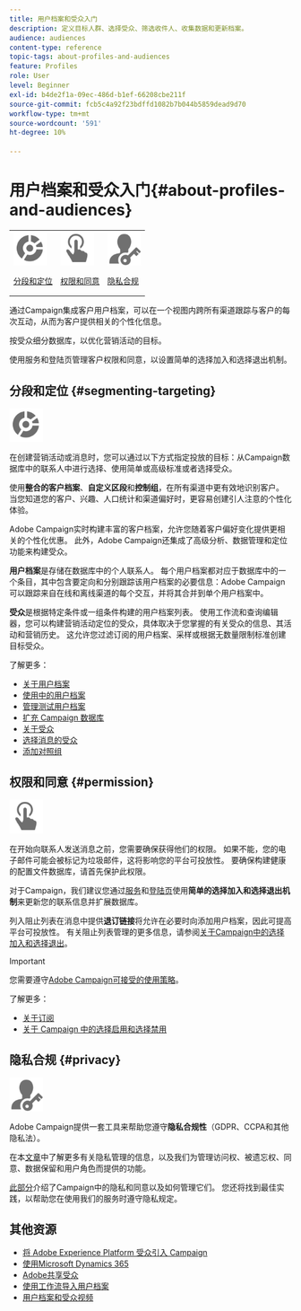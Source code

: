 ```yaml
---
title: 用户档案和受众入门
description: 定义目标人群、选择受众、筛选收件人、收集数据和更新档案。
audience: audiences
content-type: reference
topic-tags: about-profiles-and-audiences
feature: Profiles
role: User
level: Beginner
exl-id: b4de2f1a-09ec-486d-b1ef-66208cbe211f
source-git-commit: fcb5c4a92f23bdffd1082b7b044b5859dead9d70
workflow-type: tm+mt
source-wordcount: '591'
ht-degree: 10%

---
```


# 用户档案和受众入门{#about-profiles-and-audiences}

<table>
<tr>
<td><img src="assets/do-not-localize/icon_segment.svg" width="60px"><p><a href="#segmenting-targeting">分段和定位</a></p></td>
<td><img src="assets/do-not-localize/icon_permission.svg" width="60px"><p><a href="#permission">权限和同意</a></p></td>
<td><img src="assets/do-not-localize/icon_privacy.svg" width="60px"><p><a href="#privacy">隐私合规</a></p></td></tr>
</table>

通过Campaign集成客户用户档案，可以在一个视图内跨所有渠道跟踪与客户的每次互动，从而为客户提供相关的个性化信息。

按受众细分数据库，以优化营销活动的目标。

使用服务和登陆页管理客户权限和同意，以设置简单的选择加入和选择退出机制。

## 分段和定位 {#segmenting-targeting}

<img src="assets/do-not-localize/icon_segment.svg" width="60px">

在创建营销活动或消息时，您可以通过以下方式指定投放的目标：从Campaign数据库中的联系人中进行选择、使用简单或高级标准或者选择受众。

使用&#x200B;**整合的客户档案**、**自定义区段**&#x200B;和&#x200B;**控制组**，在所有渠道中更有效地识别客户。 当您知道您的客户、兴趣、人口统计和渠道偏好时，更容易创建引人注意的个性化体验。

Adobe Campaign实时构建丰富的客户档案，允许您随着客户偏好变化提供更相关的个性化优惠。 此外，Adobe Campaign还集成了高级分析、数据管理和定位功能来构建受众。

**用户档案**&#x200B;是存储在数据库中的个人联系人。 每个用户档案都对应于数据库中的一个条目，其中包含要定向和分别跟踪该用户档案的必要信息：Adobe Campaign可以跟踪来自在线和离线渠道的每个交互，并将其合并到单个用户档案中。

**受众**&#x200B;是根据特定条件或一组条件构建的用户档案列表。 使用工作流和查询编辑器，您可以构建营销活动定位的受众，具体取决于您掌握的有关受众的信息、其活动和营销历史。 这允许您过滤订阅的用户档案、采样或根据无数量限制标准创建目标受众。

了解更多：

* [关于用户档案](../../audiences/using/about-profiles.md)
* [使用中的用户档案](../../audiences/using/active-profiles.md)
* [管理测试用户档案](../../audiences/using/managing-test-profiles.md)
* [扩充 Campaign 数据库](../../audiences/using/enriching-campaign-database.md)
* [关于受众](../../audiences/using/about-audiences.md)
* [选择消息的受众](../../audiences/using/selecting-an-audience-in-a-message.md)
* [添加对照组](../../sending/using/control-group.md)

## 权限和同意 {#permission}

<img src="assets/do-not-localize/icon_permission.svg"  width="60px">

在开始向联系人发送消息之前，您需要确保获得他们的权限。 如果不能，您的电子邮件可能会被标记为垃圾邮件，这将影响您的平台可投放性。 要确保构建健康的配置文件数据库，请首先保护此权限。

对于Campaign，我们建议您通过[服务](../../audiences/using/creating-a-service.md)和[登陆页](../../channels/using/getting-started-with-landing-pages.md)使用&#x200B;**简单的选择加入和选择退出机制**&#x200B;来更新您的联系信息并扩展数据库。

列入阻止列表在消息中提供&#x200B;**退订链接**&#x200B;将允许在必要时向添加用户档案，因此可提高平台可投放性。 有关阻止列表管理的更多信息，请参阅[关于Campaign中的选择加入和选择退出](../../audiences/using/about-opt-in-and-opt-out-in-campaign.md)。

>[!IMPORTANT]
>
>您需要遵守[Adobe Campaign可接受的使用策略](https://www.adobe.com/legal/terms/aup.html)。

了解更多：

* [关于订阅](../../audiences/using/about-subscriptions.md)
* [关于 Campaign 中的选择启用和选择禁用](../../audiences/using/about-opt-in-and-opt-out-in-campaign.md)

## 隐私合规 {#privacy}

<img src="assets/do-not-localize/icon_privacy.svg" width="60px">

Adobe Campaign提供一套工具来帮助您遵守&#x200B;**隐私合规性**（GDPR、CCPA和其他隐私法）。

在本[文章](https://helpx.adobe.com/cn/campaign/kb/campaign-privacy.html)中了解更多有关隐私管理的信息，以及我们为管理访问权、被遗忘权、同意、数据保留和用户角色而提供的功能。

[此部分](../../start/using/privacy.md)介绍了Campaign中的隐私和同意以及如何管理它们。 您还将找到最佳实践，以帮助您在使用我们的服务时遵守隐私规定。

## 其他资源

* [将 Adobe Experience Platform 受众引入 Campaign](../../integrating/using/ingest-aep-data.md)
* [使用Microsoft Dynamics 365](../../integrating/using/d365-acs-get-started.md)
* [Adobe共享受众](../../integrating/using/sharing-audiences-with-audience-manager-or-people-core-service.md)
* [使用工作流导入用户档案](../../automating/using/creating-import-workflow-templates.md)
* [用户档案和受众视频](https://experienceleague.adobe.com/docs/campaign-standard-learn/tutorials/profiles-and-audiences/creating-profiles-and-audiences.html)
